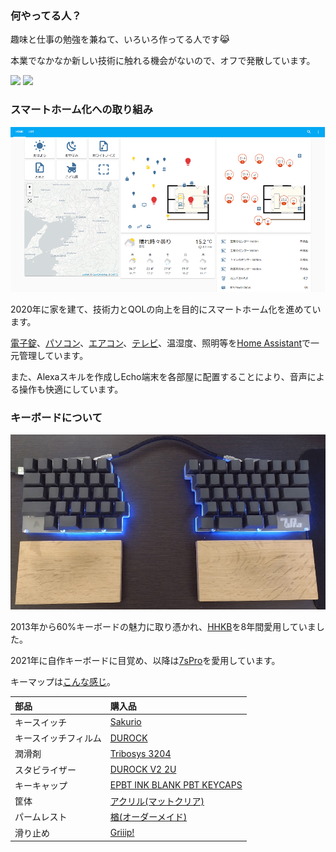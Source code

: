### 何やってる人？

趣味と仕事の勉強を兼ねて、いろいろ作ってる人です😹

本業でなかなか新しい技術に触れる機会がないので、オフで発散しています。

<div>
  <img src="https://github-readme-stats.vercel.app/api?username=nana4rider&count_private=true&show_icons=true&theme=dracula" style="height: 170px;" />
  <img src="https://github-readme-stats.vercel.app/api/top-langs/?username=nana4rider&layout=compact&theme=dracula&exclude_repo=mdiary" style="height: 170px;" />
</div>

### スマートホーム化への取り組み

![Home Assistant](images/home-assistant.png "防犯のため、間取り画像を一部カットしています")

2020年に家を建て、技術力とQOLの向上を目的にスマートホーム化を進めています。

[電子錠](https://github.com/nana4rider/jema-smartlock)、[パソコン](https://github.com/nana4rider/remote-switch)、[エアコン](https://github.com/nana4rider/alexa-skill-lambda-eolia)、[テレビ](https://github.com/nana4rider/viera-web-controller)、温湿度、照明等を[Home Assistant](https://www.home-assistant.io/)で一元管理しています。

また、Alexaスキルを作成しEcho端末を各部屋に配置することにより、音声による操作も快適にしています。

### キーボードについて

![Keyboard](images/keyboard.png)

2013年から60%キーボードの魅力に取り憑かれ、[HHKB](https://happyhackingkb.com/jp/)を8年間愛用していました。

2021年に自作キーボードに目覚め、以降は[7sPro](https://shop.yushakobo.jp/products/7spro)を愛用しています。

キーマップは[こんな感じ](https://github.com/nana4rider/dotfiles/blob/master/keyboard/keymap_cheatsheet_7skb.pdf)。

|部品|購入品|
| :- | :- |
|キースイッチ|[Sakurio](https://shop.yushakobo.jp/products/pink-roselios-sakurios-silent-linear-limited-edition?variant=37665264894113)|
|キースイッチフィルム|[DUROCK](https://talpkeyboard.net/items/6002dc17da019c4f99dd4e35)|
|潤滑剤|[Tribosys 3204](https://shop.yushakobo.jp/products/lubricants)
|スタビライザー|[DUROCK V2 2U](https://talpkeyboard.net/items/6115111f2b2d3d1768766ac8)|
|キーキャップ|[EPBT INK BLANK PBT KEYCAPS](https://kbdfans.com/products/epbt-new-blank-keycaps?variant=39619112894603)|
|筐体|[アクリル(マットクリア)](https://shop.yushakobo.jp/products/keyboard_acrylic_plate)|
|パームレスト|[楢(オーダーメイド)](https://ja.wikipedia.org/wiki/%E3%83%8A%E3%83%A9)|
|滑り止め|[Griiip!](https://www.amazon.co.jp/dp/B0749CM2Z6)|


<!--
**nana4rider/nana4rider** is a ✨ _special_ ✨ repository because its `README.md` (this file) appears on your GitHub profile.

Here are some ideas to get you started:

- 🔭 I’m currently working on ...
- 🌱 I’m currently learning ...
- 👯 I’m looking to collaborate on ...
- 🤔 I’m looking for help with ...
- 💬 Ask me about ...
- 📫 How to reach me: ...
- 😄 Pronouns: ...
- ⚡ Fun fact: ...
-->
